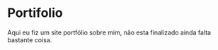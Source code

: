 # Portifolio
Aqui eu fiz um site portfólio sobre mim, não esta finalizado ainda falta bastante coisa.
